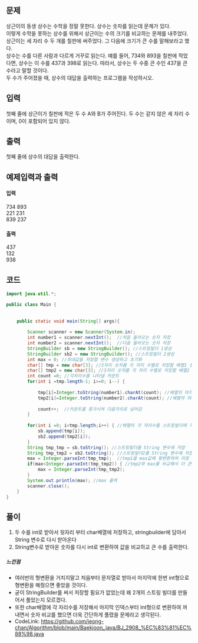 ## 문제<br>
상근이의 동생 상수는 수학을 정말 못한다. 상수는 숫자를 읽는데 문제가 있다.<br>
이렇게 수학을 못하는 상수를 위해서 상근이는 수의 크기를 비교하는 문제를 내주었다.<br>
상근이는 세 자리 수 두 개를 칠판에 써주었다. 그 다음에 크기가 큰 수를 말해보라고 했다.<br>
상수는 수를 다른 사람과 다르게 거꾸로 읽는다.
예를 들어, 734와 893을 칠판에 적었다면, 상수는 이 수를 437과 398로 읽는다. 따라서, 상수는 두 수중 큰 수인 437을 큰 수라고 말할 것이다.<br>
두 수가 주어졌을 때, 상수의 대답을 출력하는 프로그램을 작성하시오.<br>

## 입력<br>
첫째 줄에 상근이가 칠판에 적은 두 수 A와 B가 주어진다. 두 수는 같지 않은 세 자리 수이며, 0이 포함되어 있지 않다.<br>

## 출력<br>
첫째 줄에 상수의 대답을 출력한다.<br>

## 예제입력과 출력<br>
#### 입력<br>
734 893<br>
221 231<br>
839 237<br>
#### 출력<br>
437<br>
132<br>
938<br>
## 코드
```java
import java.util.*;

public class Main {
	
	
	public static void main(String[] args){
		
		Scanner scanner = new Scanner(System.in);
		int number1 = scanner.nextInt();  //처음 들어오는 숫자 저장
		int number2 = scanner.nextInt();  //다음 들어오는 숫자 저장
		StringBuilder sb = new StringBuilder(); //스트링빌더 1생성
		StringBuilder sb2 = new StringBuilder(); //스트링빌더 2생성
		int max = 0; //최대값을 저장할 변수 생성하고 초기화
		char[] tmp = new char[3]; //3자리 숫자를 각 자리 수별로 저장할 배열1 생성
		char[] tmp2 = new char[3]; //3자리 숫자를 각 자리 수별로 저장할 배열2 생성
		int count =0; //각자리수를 나타낼 카운트
		for(int i =tmp.length-1; i>=0; i--) {
			
			tmp[i]=Integer.toString(number1).charAt(count); //배열의 마지막 인덱스부터 입력받은 숫자1을 char형으로 숫자의 앞자리부터 저장
			tmp2[i]=Integer.toString(number2).charAt(count); //배열의 마지막 인덱스부터 입력받은 숫자2를 char형으로 숫자의 앞자리부터 저장
			
			count++;  //카운트를 증가시켜 다음자리로 넘어감
		}
		
		for(int i =0; i<tmp.length;i++) { //배열의 각 자리수를 스트링빌더에 각각 append
			sb.append(tmp[i]);
			sb2.append(tmp2[i]);
		}
		String tmp_tmp = sb.toString(); //스트링빌더를 String 변수에 저장
		String tmp_tmp2 = sb2.toString(); //스트링빌더2를 String 변수에 저장
		max = Integer.parseInt(tmp_tmp);  //tmp1을 max값에 형변환하여 저장
		if(max<Integer.parseInt(tmp_tmp2)) { //tmp2와 max를 비교해서 더 큰 것을 max에 저장
			max = Integer.parseInt(tmp_tmp2);
		}
		System.out.println(max); //max 출력
		scanner.close();
	}
}

  ```
  ## 풀이<br>
  1. 두 수를 int로 받아서 뒷자리 부터 char배열에 저장하고, stringbuilder에 담아서 String 변수로 다시 받아온다
  2. String변수로 받아온 숫자를 다시 int로 변환하여 값을 비교하교 큰 수를 출력한다.
  ##### 느낀점<br>
  - 여러번의 형변환을 거치지말고 처음부터 문자열로 받아서 마지막에 한번 int형으로 형변환을 해줬으면 좋았을 것이다.
  - 굳이 StringBuilder를 써서 저장할 필요가 없었는데 왜 2개의 스트링 빌더를 만들어서 풀었는지 모르겠다.
  - 또한 char배열에 각 자리수를 저장해서 마지막 인덱스부터 Int형으로 변환하여 꺼내면서 숫자 비교를 했으면 더욱 간단하게 풀렸을 문제라고 생각된다.
  - CodeLink: <https://github.com/jeong-chan/Algorithm/blob/main/Baekjoon_java/BJ_2908_%EC%83%81%EC%88%98.java>
